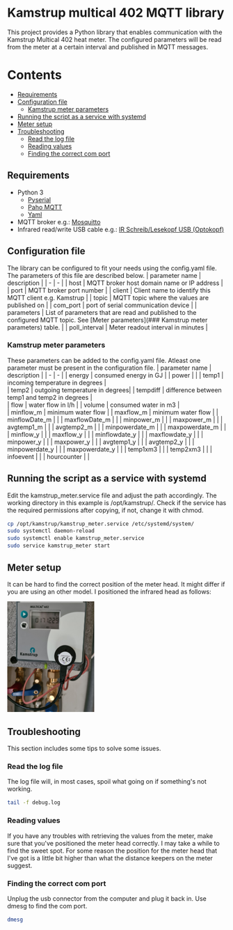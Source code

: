 # Kamstrup multical 402 MQTT library
This project provides a Python library that enables communication with the Kamstrup Multical 402 heat meter. The configured parameters will be read from the meter at a certain interval and published in MQTT messages.

# Contents
  * [Requirements](##Requirements)
  * [Configuration file](##Configuration-file)
    * [Kamstrup meter parameters](###Kamstrup-meter-parameters)
  * [Running the script as a service with systemd](##Running-the-script-as-a-service-with-systemd)
  * [Meter setup](Meter-setup)
  * [Troubleshooting](##Troubleshooting)
    * [Read the log file](###Read-the-log-file)
    * [Reading values](###Reading-values)
    * [Finding the correct com port](Finding-the-correct-com-port)

## Requirements
* Python 3
  * [Pyserial](https://pypi.org/project/pyserial/)
  * [Paho MQTT](https://pypi.org/project/paho-mqtt/)
  * [Yaml](https://pypi.org/project/yaml-1.3/)
* MQTT broker e.g.: [Mosquitto](https://mosquitto.org/)
* Infrared read/write USB cable e.g.: [IR Schreib/Lesekopf USB (Optokopf)](https://shop.weidmann-elektronik.de/index.php?page=product&info=24)

## Configuration file
The library can be configured to fit your needs using the config.yaml file. The parameters of this file are described below.
| parameter name | description |
| - | - |
| host | MQTT broker host domain name or IP address |
| port | MQTT broker port number |
| client | Client name to identify this MQTT client e.g. Kamstrup |
| topic | MQTT topic where the values are published on |
| com_port | port of serial communication device |
| parameters | List of parameters that are read and published to the configured MQTT topic. See [Meter parameters](### Kamstrup meter parameters) table. |
| poll_interval | Meter readout interval in minutes |

### Kamstrup meter parameters
These parameters can be added to the config.yaml file. Atleast one parameter must be present in the configuration file.
| parameter name | description |
| - | - |
| energy | consumed energy in GJ |
| power |   | 
| temp1 | incoming temperature in degrees |  
| temp2 | outgoing temperature in degrees| 
| tempdiff | difference between temp1 and temp2 in degrees |  
| flow | water flow in l/h |
| volume | consumed water in m3 |      
| minflow_m | minimum water flow |
| maxflow_m | minimum water flow  |
| minflowDate_m | |
| maxflowDate_m | |
| minpower_m | |
| maxpower_m | |
| avgtemp1_m | |
| avgtemp2_m | |
| minpowerdate_m | |
| maxpowerdate_m | |
| minflow_y | |
| maxflow_y | |
| minflowdate_y | |
| maxflowdate_y | |
| minpower_y | |
| maxpower_y |  |
| avgtemp1_y |  |
| avgtemp2_y |  |
| minpowerdate_y | |
| maxpowerdate_y | |
| temp1xm3 | |
| temp2xm3 |   | 
| infoevent |   |
| hourcounter | |

## Running the script as a service with systemd
Edit the kamstrup_meter.service file and adjust the path accordingly. The working directory in this example is /opt/kamstrup/. Check if the service has the required permissions after copying, if not, change it with chmod.
``` bash
cp /opt/kamstrup/kamstrup_meter.service /etc/systemd/system/
sudo systemctl daemon-reload
sudo systemctl enable kamstrup_meter.service
sudo service kamstrup_meter start
```

## Meter setup
It can be hard to find the correct position of the meter head. It might differ if you are using an other model. I positioned the infrared head as follows:

<img src="images/meter_setup.jpg" alt="meter setup" width="200"/>

## Troubleshooting
This section includes some tips to solve some issues.

### Read the log file
The log file will, in most cases, spoil what going on if something's not working. 
``` bash
tail -f debug.log
```
### Reading values
If you have any troubles with retrieving the values from the meter, make sure that you've positioned the meter head correctly. I may take a while to find the sweet spot. For some reason the position for the meter head that I've got is a little bit higher than what the distance keepers on the meter suggest.

### Finding the correct com port
Unplug the usb connector from the computer and plug it back in. Use dmesg to find the com port.
``` bash
dmesg
```
